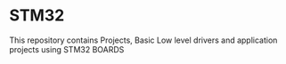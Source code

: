 # STM32 
This repository contains Projects, Basic Low level drivers and application projects using STM32 BOARDS
